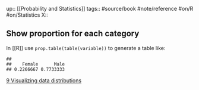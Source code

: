 up:: [[Probability and Statistics]]
tags:: #source/book #note/reference #on/R #on/Statistics 
X:: 

## Show proportion for each category

In [[R]] use `prop.table(table(variable))` to generate a table like:

```
## 
##    Female      Male 
## 0.2266667 0.7733333
```

[9 Visualizing data distributions](https://biscotty666.github.io/Data-Science-R-PH125x/docs/Pt09.html#distributions)